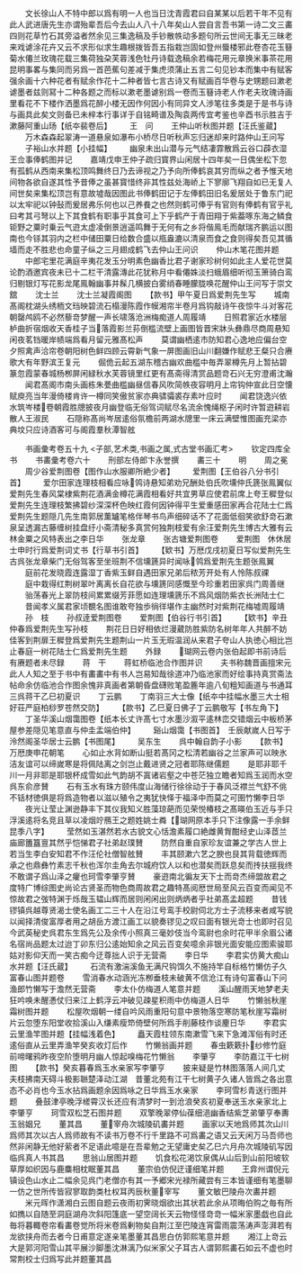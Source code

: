 <!-- { "loadSidebar": true } -->
　　文长徐山人不特中郎以爲有明一人也当日沈青霞君曰自某某以后若干年不见有此人武进唐先生亦谓殆辈吾后今去山人八十八年矣山人尝自言吾书第一诗二文三畵四则花草竹石其旁溢者然余见三集逸稿及手钞散帙动多题句所云世间无事无三昧老来戏谑涂花卉又云不求形似求生趣根拨皆吾五指栽岂固如登州蜃楼邪此卷杏花玉簮菊水僊兰玫瑰花载三集荷独朶芙蓉浅色牡丹诗载逸稿余若梅花用元章换米事茶花用昆明事畧与集同而另爲一首芭蕉句差减于集虎须蒲止五言二句见钞本而集中有赋客强余画十六种花者有赋余作花十二种者皆七言古诗又有赋画百华卷与史甥题曰漱老谑墨者兹则冩十二种各题之而标以漱老墨谑别爲一卷而玉簮诗老人作老夫玫瑰诗画里看花不下楼作洒墨爲花醉小楼无因作何因小有同异文人渉笔往多类是于是书与诗与画具此矣文则备已未梓本行事详于自铭畸谱及陶袁两传宜考鉴也辛酉书示胜吉于漱藤阿重山玚【纸夲裴卷后】
　　王　问
　　王仲山听秋图并题【汪氏鉴蔵】
　　万木森森起翠涛一道悬泉如瀑布小桥尽日听秋声忘归迷却来时路仲山王问写
　　子裕山水并题【小挂幅】
　　幽泉未出山潜与元气结凄霏散爲云谷口薜衣湿王佥事俸鹤图并记
　　嘉靖戊申王仲子疏归寳界山闲居十四年矣一日偶坐松下忽有孤鹤从西南来集松顶鸣舞终日乃去谛视之乃予向所俸鹤哀其穷而纵之者予惟天地间物各欲自遂其性予昔俸之虽甚寳惜终非其性兹处海峤上下寥廓飞翔自如已无复人间世矣来集松顶岂有意故墟哉因图此书俸鹤田记于左俸鹤田旧名爰居处于鲁东门祀以太牢祀以钟鼔而爰居弗乐何也以己养飬之也然则鹤可俸乎有官则有俸鹤有官乎礼曰考其弓弩以上下其食鹤有职事乎其食可上下乎鹤产于青田翔于紫葢啄东海之鳞食钜野之粟时乗云气逰太虚凌倒景逍遥鸣舞于无何有之乡将偕鳯毛而献瑞齐鹏运以图南也今铩其羽内之栏中储田粟日给数合盛以甁盎漉以清泉而食之食则得矣吾见其循墙而走不胜悲也命童子纵之三月翅成鹤飞去仲山王问识
　　仲山木笔花图并题
　　中郎宅里花满庭辛夷花发玉分明素色幽香比君子谢家珍树何如此主人爱花世莫论酌酒邀宾夜未已十二栏干清露漙此花犹称月中看僊姝淡扫蛾眉细听彻玉箫骑白鸾归剔银灯写花影龙尾鳯翰幽事并髹几横披白雾绡春睡朦胧唤花醒仲山王问写于崇文舘
　　沈士兰
　　沈士兰凝霞阁图
　　【款书】甲午夏日爲爱荆先生写
　　城南髙阁枕湖头绣栭文珰映碧流石榻漫陈霞作幙湘帘半卷月爲钩敲诗午夜惊牛斗对客花朝罄鸬鸥不必然藜竒梦醒一声长啸落沧洲梅痴道人周履靖
　　日照君家近水楼层栌曲折宿烟收天香桂子当落霞影兰荪倒槛流壁上画图皆晋宋牀头彝鼎尽商周悬知闲夜茗铛暖岸帻端爲看月留元雅髙松声
　　莫谓幽栖逺市防知君心逸地应偏台空夕照禽声洽帘卷朝阳树色鲜四顾云霄新气象一屏图画旧山川翻嫌作赋悲王粲只合赓歌大有年野滨王复元
　　倔佹云起五湖东稽古幽欢曲槛中毎弄翠樽先月上暂拈碧篆忽霞蒙春城杨栁屏闲緑秋水芙蓉镜里红更有髙斋得清赏品题竒石兴无穷澄甫沈瀚
　　闻君髙阁市南头画栋朱甍曲槛幽昼信春风吹简帙夜容明月上帘钩仲宣此日空懐赋庾亮当年漫倚楼肯许一樽同笑傲贫家亦典骕骦裘存素叶应时
　　闻君饶逸兴依水筑岑楼卷朝霞胜牕披夜月幽登临无俗驾词赋尽名流余愧绳枢子闲时许暂逰耕岩散人王淑民
　　石隠称髙尚岑居逺俗氛檐前两湖水牕里一床云满壁惟图画充梁亦典坟只应诗酒客可与阁霞羣秋潭智舷







　　书画彚考卷五十九
<子部,艺术类,书画之属,式古堂书画汇考>
　　钦定四库全书
　　书畵彚考卷六十
　　刑部左侍郎卞永誉撰
　　畵三十
　　明
　　周之冕
　　周少谷爱荆图卷【图作山水服卿所絶少者】
　　爱荆图【王伯谷八分书引首】
　　爱尔田家连理枝相看应咏鸰诗悬知弟劝兄酬处伯氏吹壎仲氏篪张鳯翼似爱荆先生春风棠棣紫荆花酒满金樽花满霞相看好共宜男草应使君前席上夸王穉登似爱荆先生连理枝繁拂碧纱深深杯色映红霞何因钟得平生爱重感田家再合花陆士仁爲爱荆先生题隠几先生南郭居薫罏笔格伴琴书鸟声细碎话不了花面低徊笑欲舒竒石漱泉呈透漏古藤缠树挂盘纡小斋清秘多真赏何独荆枝爱有余汪爱荆先生博古大雅有云林金粟之风特表出之李日华
　　张龙章
　　张古塘爱荆图卷
　　爱荆图　休休居士申时行爲爱荆词丈书【行草书引首】
　　【欵书】万厯戊戌初夏日写似爱荆先生古呉张龙章柴门无俗驾客至坐班荆不信壎篪异时闻咏鸰爲爱荆先生题张鳯翼
　　庭前花发晓霞连露湿丁香紫玉鲜自遇田家兄弟后秾芳开处有人怜陈叔祼
　　庭中栽得红荆树翠叶离离长自花欲与壎篪同感慨至今珍重若田家呉门周善继
　　骀荡春光上翠防枝间累累缀芳菲愿如连理壎篪乐不爲风烟防紫衣长洲陆士仁
　　昔闻孝义属君家顷覩名图谁敢夸独歩徜徉堪作主幽然时对紫荆花梅墟周履靖
　　孙　枝
　　孙叔逹爱荆图卷
　　爱荆图【伯谷行书引首】
　　【欵书】辛丑仲春爲爱荆先生写孙枝
　　荆花日日好相依烂漫葳防胜紫防名树年年人共醉不妨佳客到荆扉王穉登爲爱荆先生题荆山一片玉无瑕温润从来君子夸山人执徳心相比岂止春庭一树花陆士仁爲爱荆先生题
　　外録
　　瑚网云卷内张伯起即书前诗后有赓题者未尽録
　　蒋　干
　　蒋虹桥临池合作图并识
　　夫书称魏晋画擅宋元此人人知之至于书中有畵畵中有书人岂易知哉徐道冲乃临池家而好绘事持真赏斋法帖命余仿临池合作图余愧非真画者第朝昏盘礴败笔盈簏年逾八旬粗知画道与书通耳三呉蒋干乙巳初夏识
　　丁云鹏
　　丁南羽三大士像【纸夲中挂幅水墨三大士相好荘严庭柏桫罗苍然交防】
　　【款书】乙巳夏日佛子丁云鹏敬写【书左角下】
　　丁圣华溪山烟霭图卷【纸本长丈许髙七寸水墨沙溆平逺林峦交错烟云中板桥茅屋参差隠见笔意直与仲圭盂端伯仲】
　　谿山烟霭【书图首】　壬辰献嵗人日写于泠然阁圣华居士云鹏【书图尾】
　　吴东生
　　呉中翰自韵子小影
　　【款书】万厯庚申花朝笔
　　心如止水背如断山挺若髙冈之松清若幽谷之兰家声可以映氷洁友谊可以缔嵗寒是将佩陆离之剑岂止戴进贤之冠者耶陈继儒题
　　是耶非耶千川一月非耶是耶银杯成雪如此气韵胡不寘诸岩壑之中苍茫独立瞻者知爲玉润而水空呉东俞彦賛
　　石有玉水有珠方颐伟度山海储行徐徐动于于春风泛襟兰气舒不佻不铦材徳俱是将爲造物者以滋以殖令之夷犹快怿于福泽中而莫之可圉竹懒李日华
　　夜光让莹止渊逊静丰下其仪我知义胜藻琼葩而见荣悦椿枝之髙暎伯玉近与手只浮溪逺将名竞且草以凌烟竚鴈王之题姓姚士粦【瑚网原本手只下注像露一手余鲜昆季八字】
　　莹然如玉湛然若水古貌文心恬澹素履口絶雌黄胷酣经史山泽茝兰庙廊簠簋亶其然乎恺悌君子社弟赵璞賛
　　防然自重自家珍友谊兼之学古人世上若当生李白安知君不作汪伦社僧智舷賛
　　丰其颐漱六艺之腴也艮其背载徳辉而承之也鼎彝竹素志千秋也浑尔圭角去尔城府饮人以和也潜矣而跃息矣而抟扶揺我终不敢谓子爲山泽之癯也珂雪李肇亨賛
　　豪逰南北徧友天下士而竒杰缔盟故君之度特广博综图史尚论古贤圣而物色商周故君之趣特髙阅厯世局至风云百变而闻见不惊故君之弢特渊于烁哉玉韫山辉而居则闲闲出则炳炳者乎社弟髙孟超题
　　昔钱镠镇呉越尊贤渴士使名画工二三十人在沿江号鸾手校尉伺北方士子流移来者咸写貌以闻择清俊富厚者用之胡岳方渡江画工以貌奏镠见之叹曰面有银光竒士也即时召见今武英秘史呉君东生爲先公及余传小照真三毫妙伎当今鸾尉也余时花甲半余眉公诸名宿尚品题太过迨丁卯东归公逺始知余之风云百变矣噫余非银光面安能应图索骏耶姑对影仰天而一笑古痴今迂尊拙人识于无营斋
　　李日华
　　李君实仿黄大痴山水并题【汪氏蔵】
　　石流有激湍溪鱼无满尺钩饵久不施持竿自标格竹懒仿子久富春山图并题卷
　　雪消春水动涵光冻栁垂枝未破黄不信沧江有诗句富春山下问渔郎竹懒写于澹然无营斋
　　李太仆仿梅道人笔意并题
　　溪山醒雨天地梦老夫狂吟唤未醒慿仗归来江上鹤浮云冲破见疎星积雨中仿梅道人日华
　　竹懒翁秋崖霜树图并题
　　松屋吹烟朝一缕自吟风雨重阳句意中景物落空寒防笔秋崖写霜树片云忽堕东阳堂收拾溪山入缣素瘦笻倚壁何所爲手削藤枝作谈麈日华
　　李君实云里渔竿图并题【挂幅浅着色】
　　矗天霞柱领东南漱雪飞来下急滩浑俗有时还逺俗直从云里弄渔竿癸亥收灯后作
　　竹懒翁画并题
　　春虫簌簌扑纱修竹庭前啼曙鸦昨夜空阶堕明月幽人惊起嗅梅花竹懒翁
　　李肇亨
　　李防嘉江干七树图
　　【款书】癸亥暮春爲玉水亲家写李肇亨
　　披来疑是竹林图落落人间几丈夫枝拂南天碍斗极影聮楚泽动江湖　昔董北苑有江干七树黄子久诸人皆爲之各出意态不必肖也今玉水拈爲画题余因爲咏之日华爲玉水亲家
　　李珂雪杉青送行图并题
　　叠鼓津亭晚浮槎霄汉长还应有清梦时一到沧浪癸亥初夏奉送玉水亲家北上李肇亨
　　珂雪双松芝石图并题
　　双擎晚翠停仙葆细浥幽香结紫芝弟肇亨奉夀玉翁姻兄
　　董其昌
　　董宰舟次城陵矶畵并题
　　画家以天地爲师其次山川爲师其次以古人爲师故有不读书万卷不行千里路不可爲畵之语又云天闲万马吾师也然非闲静无他好萦者不足语此噫是在吾辈勉之无望庸史矣乙巳六月舟次城陵矶写因临呉真人书其昌
　　思翁山居图并题
　　饥食松花渇饮泉偶从山后到山前阳坡软草厚如织因与鹿麋相枕眠董其昌
　　董宗伯仿倪迂谨细笔并题
　　王弇州谓倪元镇设色山水止二幅余见呉门老僧亦有其一予郷宋光禄所藏尝有三本皆谨细有笔墨聊一仿之世所传皆寂寥取韵类杜权耳丙辰秋董宰写
　　董文敏巴陵舟次畵并题
　　米元晖作潇湘白云图自题云夜雨初霁晓烟欲出其状若此余从项晦伯购之毎有所如擕以自随至洞庭湖舟次斜阳篷底一望空阔长天云物怪怪竒竒一幅米家墨戯也自此毎将暮輙卷帘看畵卷觉所将米卷爲剰物矣自荆江至巴陵连宵雷雨震荡涛声澎湃若有龙欲挟舟而去者今日甫意定遂亲笔墨董其昌思白仿郭熙笔意并题
　　湘江上竒云大是郭河阳雪山其平展沙脚墨沈淋漓乃似米家父子耳古人谓郭熙畵石如云不虚也时常荆校士归爲写此并题董其昌
